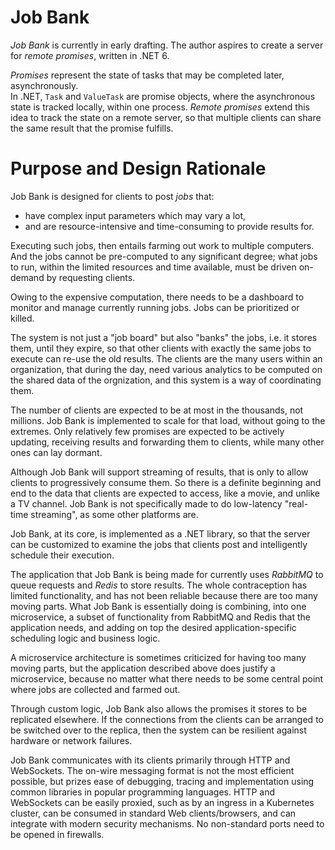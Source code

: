 Job Bank
========

_Job Bank_ is currently in early drafting.  The author aspires to create
a server for _remote promises_, written in .NET 6.

_Promises_ represent the state of tasks that may be completed later, asynchronously.  
In .NET, ``Task`` and ``ValueTask`` are promise objects, where the asynchronous
state is tracked locally, within one process.  _Remote promises_ extend this idea 
to track the state on a remote server, so that multiple clients can share the same
result that the promise fulfills.

Purpose and Design Rationale
============================

Job Bank is designed for clients to post _jobs_ that:

  * have complex input parameters which may vary a lot,
  * and are resource-intensive and time-consuming to
    provide results for.

Executing such jobs, then entails farming out work to multiple computers.  
And the jobs cannot be pre-computed to any significant degree; what jobs 
to run, within the limited resources and time available,
must be driven on-demand by requesting clients.

Owing to the expensive computation, there needs to be a dashboard to monitor 
and manage currently running jobs.  Jobs can be prioritized or killed.

The system is not just a "job board" but also "banks" the jobs, i.e. it stores
them, until they expire, so that other clients with exactly the same jobs
to execute can re-use the old results.  The clients are the many users
within an organization, that during the day, need various analytics to be
computed on the shared data of the orgnization, and this system is a way of coordinating them.

The number of clients are expected to be at most in the thousands,
not millions.  Job Bank is implemented to scale for that load, without
going to the extremes.  Only relatively few promises are expected to be 
actively updating, receiving results and forwarding them to clients, 
while many other ones can lay dormant. 

Although Job Bank will support streaming of results, that is only to allow clients
to progressively consume them.  So there is a definite beginning and end to the 
data that clients are expected to access, like a movie, and unlike a TV channel.
Job Bank is not specifically made to do low-latency "real-time streaming", 
as some other platforms are.

Job Bank, at its core, is implemented as a .NET library, so that the server can
be customized to examine the jobs that clients post and intelligently schedule
their execution.

The application that Job Bank is being made for currently uses _RabbitMQ_ to queue
requests and _Redis_ to store results.  The whole contraception has limited
functionality, and has not been reliable because there are too many moving parts.
What Job Bank is essentially doing is combining, into one microservice, 
a subset of functionality from RabbitMQ and Redis that the application needs, 
and adding on top the desired application-specific scheduling logic and 
business logic. 

A microservice architecture is sometimes criticized for having too many moving
parts, but the application described above does justify a microservice, because 
no matter what there needs to be some central point where jobs are collected
and farmed out.

Through custom logic, Job Bank also allows the promises it stores to be replicated
elsewhere.  If the connections from the clients can be arranged to be switched
over to the replica, then the system can be resilient against hardware or network
failures.

Job Bank communicates with its clients primarily through HTTP and WebSockets.
The on-wire messaging format is not the most efficient possible, but prizes
ease of debugging, tracing and implementation using common libraries in popular
programming languages.  HTTP and WebSockets can be easily proxied, such as by
an ingress in a Kubernetes cluster, can be consumed in standard Web 
clients/browsers, and can integrate with modern security mechanisms. No 
non-standard ports need to be opened in firewalls.
